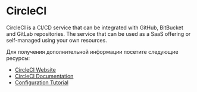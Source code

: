 # CircleCI

CircleCI is a CI/CD service that can be integrated with GitHub, BitBucket and GitLab repositories. The service that can be used as a SaaS offering or self-managed using your own resources.

Для получения дополнительной информации посетите следующие ресурсы:

- [CircleCI Website](https://circleci.com/)
- [CircleCI Documentation](https://circleci.com/docs)
- [Configuration Tutorial](https://circleci.com/docs/config-intro)
